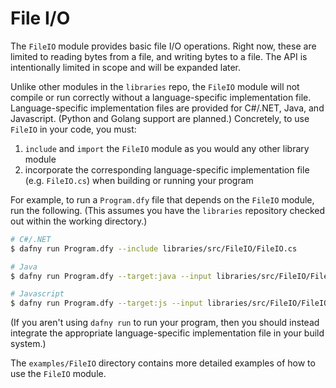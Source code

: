 # File I/O

The `FileIO` module provides basic file I/O operations.
Right now, these are limited to reading bytes from a file, and writing bytes to a file.
The API is intentionally limited in scope and will be expanded later.

Unlike other modules in the `libraries` repo,
the `FileIO` module will not compile or run correctly without a language-specific implementation file.
Language-specific implementation files are provided for C#/.NET, Java, and Javascript.
(Python and Golang support are planned.)
Concretely, to use `FileIO` in your code, you must:

1. `include` and `import` the `FileIO` module as you would any other library module
2. incorporate the corresponding language-specific implementation file (e.g. `FileIO.cs`) when building or running your program

For example, to run a `Program.dfy` file that depends on the `FileIO` module, run the following.
(This assumes you have the `libraries` repository checked out within the working directory.)

```bash
# C#/.NET
$ dafny run Program.dfy --include libraries/src/FileIO/FileIO.cs

# Java
$ dafny run Program.dfy --target:java --input libraries/src/FileIO/FileIO.java

# Javascript
$ dafny run Program.dfy --target:js --input libraries/src/FileIO/FileIO.js
```

(If you aren't using `dafny run` to run your program,
then you should instead integrate the appropriate language-specific implementation file in your build system.)

The `examples/FileIO` directory contains more detailed examples of how to use the `FileIO` module.
